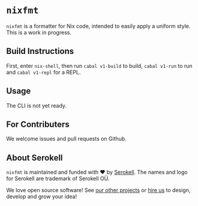 # `nixfmt`

`nixfmt` is a formatter for Nix code, intended to easily apply a uniform style.
This is a work in progress.

## Build Instructions

First, enter `nix-shell`, then run `cabal v1-build` to build, `cabal v1-run` to
run and `cabal v1-repl` for a REPL.

## Usage

The CLI is not yet ready.

## For Contributers

We welcome issues and pull requests on Github.

## About Serokell

`nixfmt` is maintained and funded with :heart: by
[Serokell](https://serokell.io/). The names and logo for Serokell are trademark
of Serokell OÜ.

We love open source software! See
[our other projects](https://serokell.io/community?utm_source=github) or
[hire us](https://serokell.io/hire-us?utm_source=github) to design, develop and
grow your idea!
